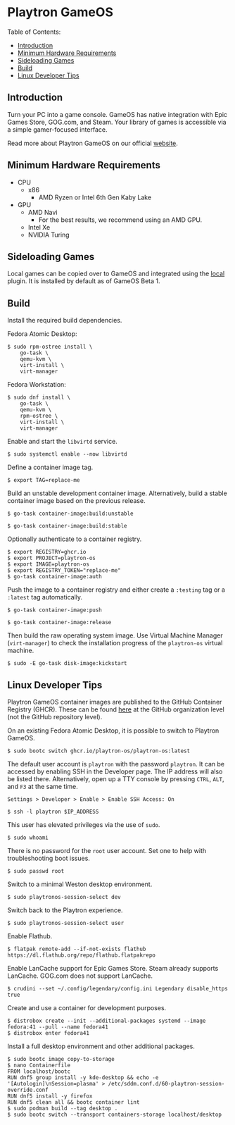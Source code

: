# Playtron GameOS

Table of Contents:
- [Introduction](#introduction)
- [Minimum Hardware Requirements](#minimum-hardware-requirements)
- [Sideloading Games](#sideloading-games)
- [Build](#build)
- [Linux Developer Tips](#linux-developer-tips)

## Introduction

Turn your PC into a game console. GameOS has native integration with Epic Games Store, GOG.com, and Steam. Your library of games is accessible via a simple gamer-focused interface.

Read more about Playtron GameOS on our official [website](https://www.playtron.one/).

## Minimum Hardware Requirements

- CPU
    - x86
        - AMD Ryzen or Intel 6th Gen Kaby Lake
- GPU
    - AMD Navi
        - For the best results, we recommend using an AMD GPU.
    - Intel Xe
    - NVIDIA Turing

## Sideloading Games

Local games can be copied over to GameOS and integrated using the [local](https://github.com/playtron-os/plugin-local) plugin. It is installed by default as of GameOS Beta 1.

## Build

Install the required build dependencies.

Fedora Atomic Desktop:

```
$ sudo rpm-ostree install \
    go-task \
    qemu-kvm \
    virt-install \
    virt-manager
```

Fedora Workstation:

```
$ sudo dnf install \
    go-task \
    qemu-kvm \
    rpm-ostree \
    virt-install \
    virt-manager
```

Enable and start the `libvirtd` service.

```
$ sudo systemctl enable --now libvirtd
```

Define a container image tag.

```
$ export TAG=replace-me
```

Build an unstable development container image. Alternatively, build a stable container image based on the previous release.

```
$ go-task container-image:build:unstable
```

```
$ go-task container-image:build:stable
```

Optionally authenticate to a container registry.

```
$ export REGISTRY=ghcr.io
$ export PROJECT=playtron-os
$ export IMAGE=playtron-os
$ export REGISTRY_TOKEN="replace-me"
$ go-task container-image:auth
```

Push the image to a container registry and either create a `:testing` tag or a `:latest` tag automatically.

```
$ go-task container-image:push
```

```
$ go-task container-image:release
```

Then build the raw operating system image. Use Virtual Machine Manager (`virt-manager`) to check the installation progress of the `playtron-os` virtual machine.

```
$ sudo -E go-task disk-image:kickstart
```

## Linux Developer Tips

Playtron GameOS container images are published to the GitHub Container Registry (GHCR). These can be found [here](https://github.com/orgs/playtron-os/packages/container/package/playtron-os) at the GitHub organization level (not the GitHub repository level).

On an existing Fedora Atomic Desktop, it is possible to switch to Playtron GameOS.

```
$ sudo bootc switch ghcr.io/playtron-os/playtron-os:latest
```

The default user account is `playtron` with the password `playtron`. It can be accessed by enabling SSH in the Developer page. The IP address will also be listed there. Alternatively, open up a TTY console by pressing `CTRL`, `ALT`, and `F3` at the same time.

```
Settings > Developer > Enable > Enable SSH Access: On
```

```
$ ssh -l playtron $IP_ADDRESS
```

This user has elevated privileges via the use of `sudo`.

```
$ sudo whoami
```

There is no password for the `root` user account. Set one to help with troubleshooting boot issues.

```
$ sudo passwd root
```

Switch to a minimal Weston desktop environment.

```
$ sudo playtronos-session-select dev
```

Switch back to the Playtron experience.

```
$ sudo playtronos-session-select user
```

Enable Flathub.

```
$ flatpak remote-add --if-not-exists flathub https://dl.flathub.org/repo/flathub.flatpakrepo
```

Enable LanCache support for Epic Games Store. Steam already supports LanCache. GOG.com does not support LanCache.

```
$ crudini --set ~/.config/legendary/config.ini Legendary disable_https true
```

Create and use a container for development purposes.

```
$ distrobox create --init --additional-packages systemd --image fedora:41 --pull --name fedora41
$ distrobox enter fedora41
```

Install a full desktop environment and other additional packages.

```
$ sudo bootc image copy-to-storage
$ nano Containerfile
FROM localhost/bootc
RUN dnf5 group install -y kde-desktop && echo -e '[Autologin]\nSession=plasma' > /etc/sddm.conf.d/60-playtron-session-override.conf
RUN dnf5 install -y firefox
RUN dnf5 clean all && bootc container lint
$ sudo podman build --tag desktop .
$ sudo bootc switch --transport containers-storage localhost/desktop
```
